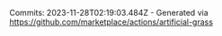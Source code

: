 Commits: 2023-11-28T02:19:03.484Z - Generated via https://github.com/marketplace/actions/artificial-grass
<br>
